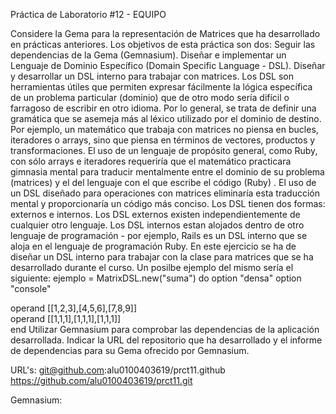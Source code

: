 Práctica de Laboratorio #12 - EQUIPO

Considere la Gema para la representación de Matrices que ha desarrollado en prácticas anteriores. Los objetivos de esta práctica son dos:
Seguir las dependencias de la Gema (Gemnasium).
Diseñar e implementar un Lenguaje de Dominio Específico (Domain Specific Language - DSL).
Diseñar y desarrollar un DSL interno para trabajar con matrices.
Los DSL son herramientas útiles que permiten expresar fácilmente la lógica específica de un problema particular (dominio) que de otro modo sería difícil o farragoso de escribir en otro idioma. Por lo general, se trata de definir una gramática que se asemeja más al léxico utilizado por el dominio de destino. Por ejemplo, un matemático que trabaja con matrices no piensa en bucles, iteradores o arrays, sino que piensa en términos de vectores, productos y transformaciones. El uso de un lenguaje de propósito general, como Ruby, con sólo arrays e iteradores requeriría que el matemático practicara gimnasia mental para traducir mentalmente entre el dominio de su problema (matrices) y el del lenguaje con el que escribe el código (Ruby) . El uso de un DSL diseñado para operaciones con matrices eliminaría esta traducción mental y proporcionaría un código más conciso. Los DSL tienen dos formas: externos e internos. Los DSL externos existen independientemente de cualquier otro lenguaje. Los DSL internos estan alojados dentro de otro lenguaje de programación - por ejemplo, Rails es un DSL interno que se aloja en el lenguaje de programación Ruby.
En este ejercicio se ha de diseñar un DSL interno para trabajar con la clase para matrices que se ha desarrollado durante el curso. Un posilbe ejemplo del mismo sería el siguiente:
ejemplo = MatrixDSL.new("suma") do 
  option "densa" 
  option "console"

  operand [[1,2,3],[4,5,6],[7,8,9]]  
  operand [[1,1,1],[1,1,1],[1,1,1]]  
end
Utilizar Gemnasium para comprobar las dependencias de la aplicación desarrollada.
Indicar la URL del repositorio que ha desarrollado y el informe de dependencias para su Gema ofrecido por Gemnasium.

URL's: git@github.com:alu0100403619/prct11.github
       https://github.com/alu0100403619/prct11.git

Gemnasium: 